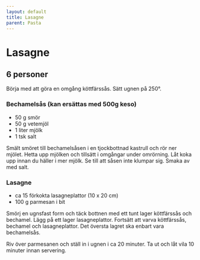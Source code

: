 ```yaml
---
layout: default
title: Lasagne
parent: Pasta
---
```

# Lasagne
## 6 personer

Börja med att göra en omgång köttfärssås. Sätt ugnen på 250°.

### Bechamelsås (kan ersättas med 500g keso)

-	50 g smör
-	50 g vetemjöl
-	1 liter mjölk
-	1 tsk salt

Smält smöret till bechamelsåsen i en tjockbottnad kastrull och rör ner mjölet. Hetta upp mjölken och tillsätt i omgångar under omrörning. Låt koka upp innan du häller i mer mjölk. Se till att såsen inte klumpar sig. Smaka av med salt.

### Lasagne

-	ca 15 förkokta lasagneplattor (10 x 20 cm)
-	100 g parmesan i bit

Smörj en ugnsfast form och täck bottnen med ett tunt lager köttfärssås och bechamel. Lägg på ett lager lasagneplattor. Fortsätt att varva köttfärssås, bechamel och lasagneplattor. Det översta lagret ska enbart vara bechamelsås.

Riv över parmesanen och ställ in i ugnen i ca 20 minuter. Ta ut och låt vila 10 minuter innan servering.
